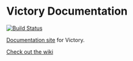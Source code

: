 Victory Documentation
======================

[![Build Status](https://travis-ci.org/FormidableLabs/victory-docs.svg?branch=master)](https://travis-ci.com/FormidableLabs/victory-docs)

[Documentation site](https://formidable.com/open-source/victory/) for Victory.

[Check out the wiki](https://github.com/FormidableLabs/formidable-landers/wiki)
